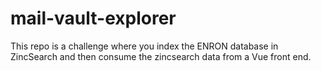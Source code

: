# mail-vault-explorer
This repo is a challenge where you index the ENRON database in ZincSearch and then consume the zincsearch data from a Vue front end. 

